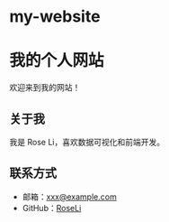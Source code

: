 # my-website
# 我的个人网站
欢迎来到我的网站！

## 关于我
我是 Rose Li，喜欢数据可视化和前端开发。

## 联系方式
- 邮箱：xxx@example.com
- GitHub：[RoseLi](https://github.com/你的用户名)
